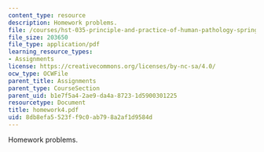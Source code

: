 ```yaml
---
content_type: resource
description: Homework problems.
file: /courses/hst-035-principle-and-practice-of-human-pathology-spring-2003/8db8efa5523ff9c0ab798a2af1d9584d_homework4.pdf
file_size: 203650
file_type: application/pdf
learning_resource_types:
- Assignments
license: https://creativecommons.org/licenses/by-nc-sa/4.0/
ocw_type: OCWFile
parent_title: Assignments
parent_type: CourseSection
parent_uid: b1e7f5a4-2ae9-da4a-8723-1d5900301225
resourcetype: Document
title: homework4.pdf
uid: 8db8efa5-523f-f9c0-ab79-8a2af1d9584d
---
```

Homework problems.